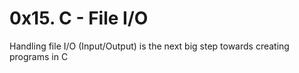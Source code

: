 # 0x15. C - File I/O
Handling file I/O (Input/Output) is the next big step towards creating programs in C
